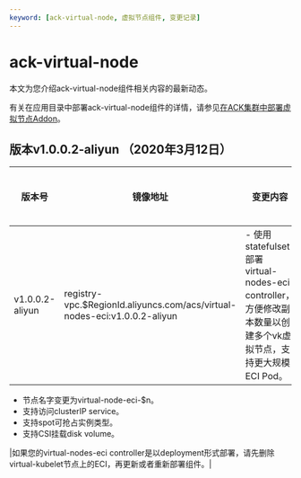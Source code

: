 ```yaml
---
keyword: [ack-virtual-node, 虚拟节点组件, 变更记录]
---
```


# ack-virtual-node

本文为您介绍ack-virtual-node组件相关内容的最新动态。

有关在应用目录中部署ack-virtual-node组件的详情，请参见[在ACK集群中部署虚拟节点Addon](/cn.zh-CN/Kubernetes集群用户指南/弹性容器实例ECI/部署虚拟节点Chart.md)。

## 版本v1.0.0.2-aliyun （2020年3月12日）

|版本号|镜像地址|变更内容|变更影响|
|---|----|----|----|
|v1.0.0.2-aliyun|registry-vpc.$RegionId.aliyuncs.com/acs/virtual-nodes-eci:v1.0.0.2-aliyun|-   使用statefulset部署virtual-nodes-eci controller，方便修改副本数量以创建多个vk虚拟节点，支持更大规模ECI Pod。
-   节点名字变更为virtual-node-eci-$n。
-   支持访问clusterIP service。
-   支持spot可抢占实例类型。
-   支持CSI挂载disk volume。

|如果您的virtual-nodes-eci controller是以deployment形式部署，请先删除virtual-kubelet节点上的ECI，再更新或者重新部署组件。|

